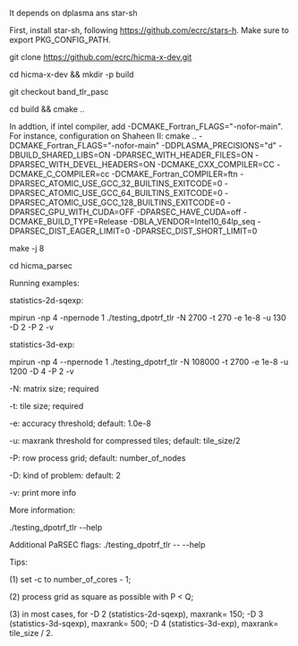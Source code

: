 It depends on dplasma ans star-sh

First, install star-sh, following https://github.com/ecrc/stars-h. Make sure to export PKG_CONFIG_PATH.

git clone https://github.com/ecrc/hicma-x-dev.git

cd hicma-x-dev && mkdir -p build

git checkout band_tlr_pasc 

cd build && cmake .. 

In addtion, if intel compiler, add -DCMAKE_Fortran_FLAGS="-nofor-main". For instance, configuration on Shaheen II: cmake .. -DCMAKE_Fortran_FLAGS="-nofor-main" -DDPLASMA_PRECISIONS="d" -DBUILD_SHARED_LIBS=ON -DPARSEC_WITH_HEADER_FILES=ON -DPARSEC_WITH_DEVEL_HEADERS=ON -DCMAKE_CXX_COMPILER=CC -DCMAKE_C_COMPILER=cc -DCMAKE_Fortran_COMPILER=ftn -DPARSEC_ATOMIC_USE_GCC_32_BUILTINS_EXITCODE=0 -DPARSEC_ATOMIC_USE_GCC_64_BUILTINS_EXITCODE=0 -DPARSEC_ATOMIC_USE_GCC_128_BUILTINS_EXITCODE=0 -DPARSEC_GPU_WITH_CUDA=OFF -DPARSEC_HAVE_CUDA=off -DCMAKE_BUILD_TYPE=Release -DBLA_VENDOR=Intel10_64lp_seq -DPARSEC_DIST_EAGER_LIMIT=0 -DPARSEC_DIST_SHORT_LIMIT=0

make -j 8

cd hicma_parsec

Running examples:

statistics-2d-sqexp:

mpirun -np 4 -npernode 1 ./testing_dpotrf_tlr -N 2700 -t 270 -e 1e-8 -u 130 -D 2 -P 2 -v

statistics-3d-exp:

mpirun -np 4 --npernode 1 ./testing_dpotrf_tlr -N 108000 -t 2700 -e 1e-8 -u 1200 -D 4 -P 2 -v

-N: matrix size; required 

-t: tile size; required

-e: accuracy threshold; default: 1.0e-8

-u: maxrank threshold for compressed tiles; default: tile_size/2

-P: row process grid; default: number_of_nodes

-D: kind of problem: default: 2

-v: print more info

More information:

./testing_dpotrf_tlr --help

Additional PaRSEC flags: ./testing_dpotrf_tlr -- --help



Tips: 

(1) set -c to number_of_cores - 1;

(2) process grid as square as possible with P < Q;

(3) in most cases, for -D 2 (statistics-2d-sqexp), maxrank= 150; -D 3 (statistics-3d-sqexp), maxrank= 500; -D 4 (statistics-3d-exp), maxrank= tile_size / 2. 
